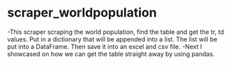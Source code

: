 # scraper_worldpopulation
-This scraper scraping the world population, find the table and get the tr, td values. Put in a dictionary that will be appended into a list.
The list will be put into a DataFrame. Then save it into an excel and csv file.
-Next I showcased on how we can get the table straight away by using pandas.
